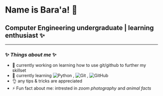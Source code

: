 # **Name is Bara'a!** 👋
## Computer Engineering undergraduate | learning enthusiast ✨
---
 ### ✨ _Things about me_ ✨
 
- 🔭 currently working on learning how to use git/github to further my skillset
- 🌱 currently learning
![Python](https://img.shields.io/badge/Python-3776AB?style=flat&logo=python&logoColor=white) ,
![Git](https://img.shields.io/badge/Git-F05032?style=flat&logo=git&logoColor=white) ,
![GitHub](https://img.shields.io/badge/GitHub-181717?style=flat&logo=github&logoColor=white)
- 👌 any tips & tricks are appreciated 
- ⚡ Fun fact about me: intrested in _zoom photography_ and _animal facts_

